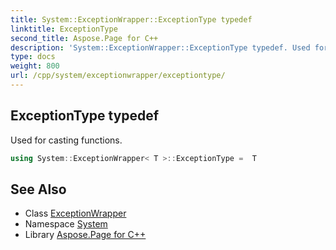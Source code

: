 ```yaml
---
title: System::ExceptionWrapper::ExceptionType typedef
linktitle: ExceptionType
second_title: Aspose.Page for C++
description: 'System::ExceptionWrapper::ExceptionType typedef. Used for casting functions in C++.'
type: docs
weight: 800
url: /cpp/system/exceptionwrapper/exceptiontype/
---
```

## ExceptionType typedef


Used for casting functions.

```cpp
using System::ExceptionWrapper< T >::ExceptionType =  T
```

## See Also

* Class [ExceptionWrapper](../)
* Namespace [System](../../)
* Library [Aspose.Page for C++](../../../)
